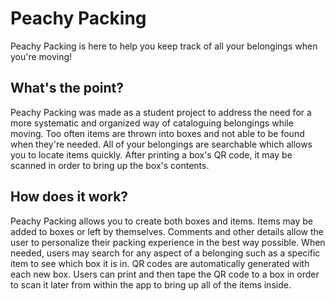 # Peachy Packing

Peachy Packing is here to help you keep track of all your belongings when you're moving!

## What's the point?

Peachy Packing was made as a student project to address the need for a more systematic and organized way of cataloguing belongings while moving. Too often items are thrown into boxes and not able to be found when they're needed. All of your belongings are searchable which allows you to locate items quickly. After printing a box's QR code, it may be scanned in order to bring up the box's contents.

## How does it work?

Peachy Packing allows you to create both boxes and items. Items may be added to boxes or left by themselves. Comments and other details allow the user to personalize their packing experience in the best way possible. When needed, users may search for any aspect of a belonging such as a specific item to see which box it is in. QR codes are automatically generated with each new box. Users can print and then tape the QR code to a box in order to scan it later from within the app to bring up all of the items inside.
